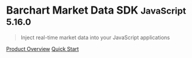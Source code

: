 # Barchart Market Data SDK <small>JavaScript 5.16.0</small>

> Inject real-time market data into your JavaScript applications

[Product Overview](/content/product_overview)
[Quick Start](/content/quick_start)
